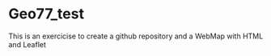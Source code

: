 # Geo77_test
 This is an exercicise to create a github repository and a WebMap with HTML and Leaflet
